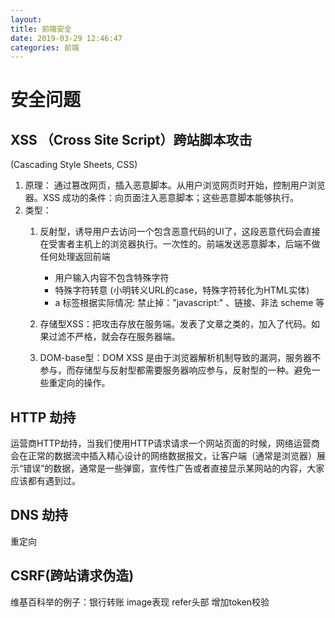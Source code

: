 ```yaml
---
layout:
title: 前端安全
date: 2019-03-29 12:46:47
categories: 前端
---
```

# 安全问题

<!-- more -->

## XSS （Cross Site Script）跨站脚本攻击

(Cascading Style Sheets, CSS)
 1. 原理： 通过篡改网页，插入恶意脚本。从用户浏览网页时开始，控制用户浏览器。XSS 成功的条件：向页面注入恶意脚本；这些恶意脚本能够执行。
 2. 类型：
	1. 	反射型，诱导用户去访问一个包含恶意代码的UI了，这段恶意代码会直接在受害者主机上的浏览器执行。一次性的。前端发送恶意脚本，后端不做任何处理返回前端

		* 用户输入内容不包含特殊字符
		* 特殊字符转意 (小明转义URL的case，特殊字符转化为HTML实体)
		*  a 标签根据实际情况: 禁止掉："javascript:" 、链接、非法 scheme 等

	2.  存储型XSS：把攻击存放在服务端。发表了文章之类的，加入了代码。如果过滤不严格，就会存在服务器端。
	3. DOM-base型：DOM XSS 是由于浏览器解析机制导致的漏洞，服务器不参与，而存储型与反射型都需要服务器响应参与，反射型的一种。避免一些重定向的操作。

## HTTP 劫持
运营商HTTP劫持，当我们使用HTTP请求请求一个网站页面的时候，网络运营商会在正常的数据流中插入精心设计的网络数据报文，让客户端（通常是浏览器）展示“错误”的数据，通常是一些弹窗，宣传性广告或者直接显示某网站的内容，大家应该都有遇到过。

## DNS 劫持
重定向

## CSRF(跨站请求伪造)

维基百科举的例子：银行转账 image表现
refer头部
增加token校验

